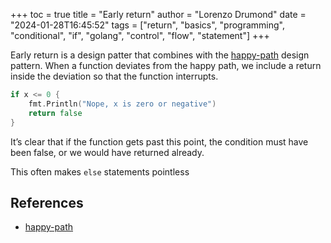 +++
toc = true
title = "Early return"
author = "Lorenzo Drumond"
date = "2024-01-28T16:45:52"
tags = ["return",  "basics",  "programming",  "conditional",  "if",  "golang",  "control",  "flow",  "statement"]
+++


Early return is a design patter that combines with the [happy-path](/wiki/happy-path/) design pattern. When a function deviates from the happy path, we include a return inside the deviation so that the function interrupts.

```go
if x <= 0 {
    fmt.Println("Nope, x is zero or negative")
    return false
}
```

It’s clear that if the function gets past this point, the condition must have been false, or we would have returned already.


This often makes `else` statements pointless

## References
- [happy-path](/wiki/happy-path/)

